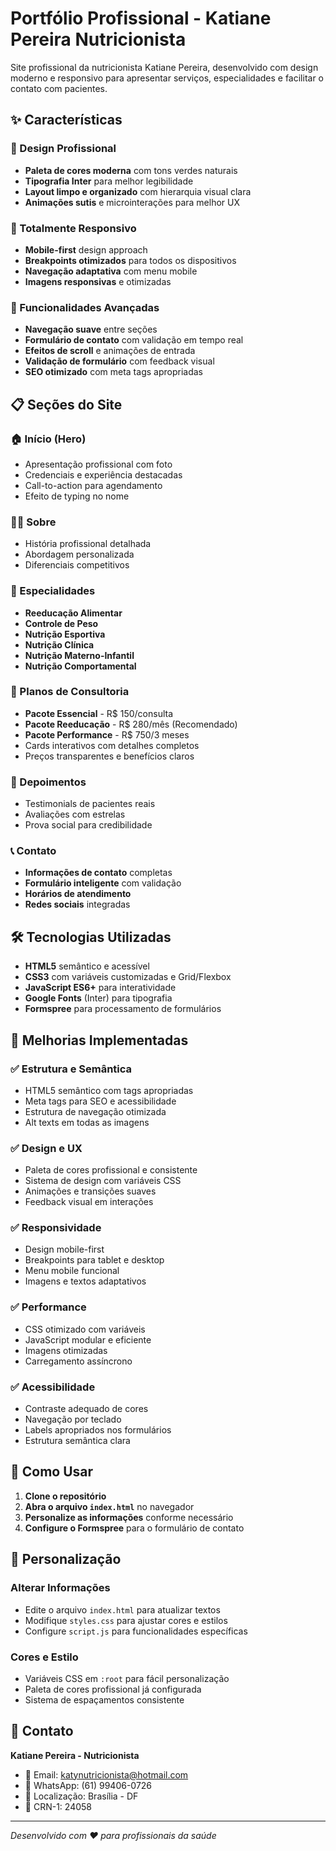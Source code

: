 # Portfólio Profissional - Katiane Pereira Nutricionista

Site profissional da nutricionista Katiane Pereira, desenvolvido com design moderno e responsivo para apresentar serviços, especialidades e facilitar o contato com pacientes.

## ✨ Características

### 🎨 Design Profissional
- **Paleta de cores moderna** com tons verdes naturais
- **Tipografia Inter** para melhor legibilidade
- **Layout limpo e organizado** com hierarquia visual clara
- **Animações sutis** e microinterações para melhor UX

### 📱 Totalmente Responsivo
- **Mobile-first** design approach
- **Breakpoints otimizados** para todos os dispositivos
- **Navegação adaptativa** com menu mobile
- **Imagens responsivas** e otimizadas

### 🚀 Funcionalidades Avançadas
- **Navegação suave** entre seções
- **Formulário de contato** com validação em tempo real
- **Efeitos de scroll** e animações de entrada
- **Validação de formulário** com feedback visual
- **SEO otimizado** com meta tags apropriadas

## 📋 Seções do Site

### 🏠 Início (Hero)
- Apresentação profissional com foto
- Credenciais e experiência destacadas
- Call-to-action para agendamento
- Efeito de typing no nome

### 👩‍⚕️ Sobre
- História profissional detalhada
- Abordagem personalizada
- Diferenciais competitivos

### 🎯 Especialidades
- **Reeducação Alimentar**
- **Controle de Peso**
- **Nutrição Esportiva**
- **Nutrição Clínica**
- **Nutrição Materno-Infantil**
- **Nutrição Comportamental**

### 💼 Planos de Consultoria
- **Pacote Essencial** - R$ 150/consulta
- **Pacote Reeducação** - R$ 280/mês (Recomendado)
- **Pacote Performance** - R$ 750/3 meses
- Cards interativos com detalhes completos
- Preços transparentes e benefícios claros

### 💬 Depoimentos
- Testimonials de pacientes reais
- Avaliações com estrelas
- Prova social para credibilidade

### 📞 Contato
- **Informações de contato** completas
- **Formulário inteligente** com validação
- **Horários de atendimento**
- **Redes sociais** integradas

## 🛠️ Tecnologias Utilizadas

- **HTML5** semântico e acessível
- **CSS3** com variáveis customizadas e Grid/Flexbox
- **JavaScript ES6+** para interatividade
- **Google Fonts** (Inter) para tipografia
- **Formspree** para processamento de formulários

## 🎯 Melhorias Implementadas

### ✅ Estrutura e Semântica
- HTML5 semântico com tags apropriadas
- Meta tags para SEO e acessibilidade
- Estrutura de navegação otimizada
- Alt texts em todas as imagens

### ✅ Design e UX
- Paleta de cores profissional e consistente
- Sistema de design com variáveis CSS
- Animações e transições suaves
- Feedback visual em interações

### ✅ Responsividade
- Design mobile-first
- Breakpoints para tablet e desktop
- Menu mobile funcional
- Imagens e textos adaptativos

### ✅ Performance
- CSS otimizado com variáveis
- JavaScript modular e eficiente
- Imagens otimizadas
- Carregamento assíncrono

### ✅ Acessibilidade
- Contraste adequado de cores
- Navegação por teclado
- Labels apropriados nos formulários
- Estrutura semântica clara

## 🚀 Como Usar

1. **Clone o repositório**
2. **Abra o arquivo `index.html`** no navegador
3. **Personalize as informações** conforme necessário
4. **Configure o Formspree** para o formulário de contato

## 📝 Personalização

### Alterar Informações
- Edite o arquivo `index.html` para atualizar textos
- Modifique `styles.css` para ajustar cores e estilos
- Configure `script.js` para funcionalidades específicas

### Cores e Estilo
- Variáveis CSS em `:root` para fácil personalização
- Paleta de cores profissional já configurada
- Sistema de espaçamentos consistente

## 📧 Contato

**Katiane Pereira - Nutricionista**
- 📧 Email: katynutricionista@hotmail.com
- 📱 WhatsApp: (61) 99406-0726
- 📍 Localização: Brasília - DF
- 🏥 CRN-1: 24058

---

*Desenvolvido com ❤️ para profissionais da saúde*
